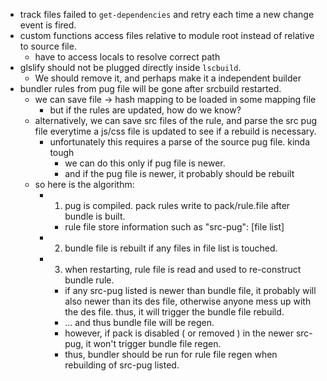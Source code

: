  - track files failed to `get-dependencies` and retry each time a new change event is fired.
 - custom functions access files relative to module root instead of relative to source file.
   - have to access locals to resolve correct path
 - glslify should not be plugged directly inside `lscbuild`.
   - We should remove it, and perhaps make it a independent builder
 - bundler rules from pug file will be gone after srcbuild restarted.
   - we can save file -> hash mapping to be loaded in some mapping file
     - but if the rules are updated, how do we know?
   - alternatively, we can save src files of the rule,
     and parse the src pug file everytime a js/css file is updated to see if a rebuild is necessary.
     - unfortunately this requires a parse of the source pug file. kinda tough
       - we can do this only if pug file is newer.
       - and if the pug file is newer, it probably should be rebuilt
   - so here is the algorithm:
     - 1. pug is compiled. pack rules write to pack/rule.file after bundle is built.
       - rule file store information such as "src-pug": [file list]
     - 2. bundle file is rebuilt if any files in file list is touched.
     - 3. when restarting, rule file is read and used to re-construct bundle rule.
       - if any src-pug listed is newer than bundle file, it probably will also newer than its des file,
         otherwise anyone mess up with the des file. thus, it will trigger the bundle file rebuild.
       - ... and thus bundle file will be regen.
       - however, if pack is disabled ( or removed ) in the newer src-pug, it won't trigger bundle file regen.
       - thus, bundler should be run for rule file regen when rebuilding of src-pug listed.
